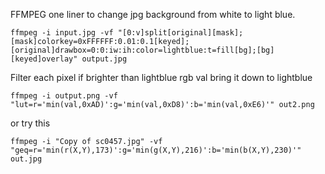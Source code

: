 



FFMPEG one liner to change jpg background from white to light blue. 
```
ffmpeg -i input.jpg -vf "[0:v]split[original][mask];[mask]colorkey=0xFFFFFF:0.01:0.1[keyed];[original]drawbox=0:0:iw:ih:color=lightblue:t=fill[bg];[bg][keyed]overlay" output.jpg 
```

Filter each pixel if brighter than lightblue rgb val bring it down to lightblue
```
ffmpeg -i output.png -vf "lut=r='min(val,0xAD)':g='min(val,0xD8)':b='min(val,0xE6)'" out2.png
```

or try this
```
ffmpeg -i "Copy of sc0457.jpg" -vf "geq=r='min(r(X,Y),173)':g='min(g(X,Y),216)':b='min(b(X,Y),230)'" out.jpg
```

